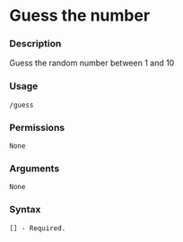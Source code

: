 # Guess the number

### **Description**

Guess the random number between 1 and 10

### Usage

```
/guess
```

### Permissions

```
None
```

### Arguments

```
None
```

### Syntax

```
[] - Required.
```
